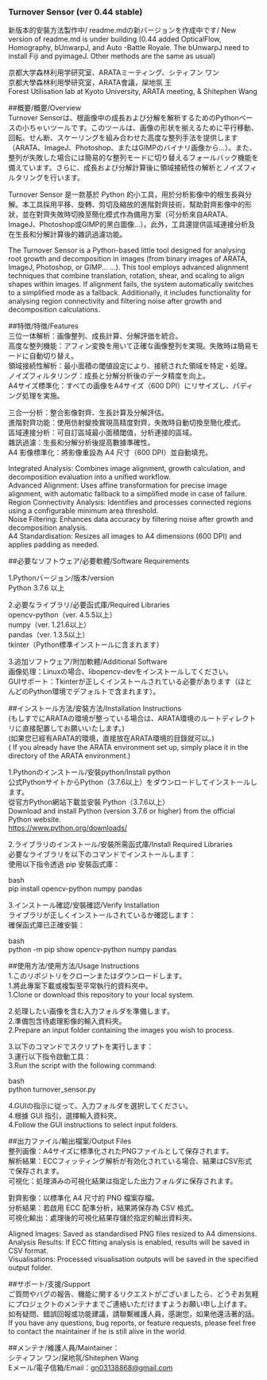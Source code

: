 ### Turnover Sensor (ver 0.44 stable)
新版本的安裝方法製作中/
readme.mdの新バージョンを作成中です/
New version of readme.md is under building (0.44 added OpticalFlow, Homography, bUnwarpJ, and Auto -Battle Royale. The bUnwarpJ need to install Fiji and pyimageJ. Other methods are the same as usual)

京都大学森林利用学研究室、ARATAミーティング、シティフン ワン  
京都大學森林利用學研究室，ARATA會議，屎地氛 王  
Forest Utilisation lab at Kyoto University, ARATA meeting, & Shitephen Wang  
  
  
##概要/概要/Overview  
Turnover Sensorは、根画像中の成長および分解を解析するためのPythonベースの小ちゃいツールです。このツールは、画像の形状を揃えるために平行移動、回転、せん断、スケーリングを組み合わせた高度な整列手法を提供します（ARATA、ImageJ、Photoshop、またはGIMPのバイナリ画像から…）。また、整列が失敗した場合には簡易的な整列モードに切り替えるフォールバック機能を備えています。さらに、成長および分解計算後に領域接続性の解析とノイズフィルタリングを行います。  
  
Turnover Sensor 是一款基於 Python 的小工具，用於分析影像中的根生長與分解。本工具採用平移、旋轉、剪切及縮放的進階對齊技術，幫助對齊影像中的形狀，並在對齊失敗時切換至簡化模式作為備用方案（可分析來自ARATA、ImageJ、Photoshop或GIMP的黑白圖像...）。此外，工具還提供區域連接分析及在生長和分解計算後的雜訊過濾功能。  
  
The Turnover Sensor is a Python-based little tool designed for analysing root growth and decomposition in images (from binary images of ARATA, ImageJ, Photoshop, or GIMP... ...). This tool employs advanced alignment techniques that combine translation, rotation, shear, and scaling to align shapes within images. If alignment fails, the system automatically switches to a simplified mode as a fallback. Additionally, it includes functionality for analysing region connectivity and filtering noise after growth and decomposition calculations.  
  
  
##特徴/特徴/Features  
三位一体解析：画像整列、成長計算、分解評価を統合。  
高度な整列機能：アフィン変換を用いて正確な画像整列を実現。失敗時は簡易モードに自動切り替え。  
領域接続性解析：最小面積の閾値設定により、接続された領域を特定・処理。  
ノイズフィルタリング：成長と分解分析後のデータ精度を向上。  
A4サイズ標準化：すべての画像をA4サイズ（600 DPI）にリサイズし、パディング処理を実施。  
  
三合一分析：整合影像對齊、生長計算及分解評估。  
進階對齊功能：使用仿射變換實現高精度對齊，失敗時自動切換至簡化模式。  
區域連接分析：可自訂區域最小面積閾值，分析連接的區域。  
雜訊過濾：生長和分解分析後提高數據準確性。  
A4 影像標準化：將影像重設為 A4 尺寸（600 DPI）並自動填充。  
  
Integrated Analysis: Combines image alignment, growth calculation, and decomposition evaluation into a unified workflow.  
Advanced Alignment: Uses affine transformation for precise image alignment, with automatic fallback to a simplified mode in case of failure.  
Region Connectivity Analysis: Identifies and processes connected regions using a configurable minimum area threshold.  
Noise Filtering: Enhances data accuracy by filtering noise after growth and decomposition analysis.  
A4 Standardisation: Resizes all images to A4 dimensions (600 DPI) and applies padding as needed.  
  
  
##必要なソフトウェア/必要軟體/Software Requirements  

1.Pythonバージョン/版本/version  
Python 3.7.6 以上  
  
2.必要なライブラリ/必要函式庫/Required Libraries  
opencv-python（ver. 4.5.5以上）  
numpy（ver. 1.21.6以上）  
pandas（ver. 1.3.5以上）  
tkinter（Python標準インストールに含まれます）  
  
3.追加ソフトウェア/附加軟體/Additional Software  
画像処理：Linuxの場合、libopencv-devをインストールしてください。  
GUIサポート：Tkinterが正しくインストールされている必要があります（ほとんどのPython環境でデフォルトで含まれます）。  
  
  
##インストール方法/安裝方法/Installation Instructions  
(もしすでにARATAの環境が整っている場合は、ARATA環境のルートディレクトリに直接配置してお願いいたします。)  
(如果您已經有ARATA的環境，直接放在ARATA環境的目錄就可以。)   
( If you already have the ARATA environment set up, simply place it in the directory of the ARATA environment.)  
  
1.Pythonのインストール/安裝python/Install python  
公式PythonサイトからPython（3.7.6以上）をダウンロードしてインストールします。  
從官方Python網站下載並安裝 Python（3.7.6以上）  
Download and install Python (version 3.7.6 or higher) from the official Python website.  
https://www.python.org/downloads/  
  
2.ライブラリのインストール/安裝所需函式庫/Install Required Libraries  
必要なライブラリを以下のコマンドでインストールします：  
使用以下指令透過 pip 安裝函式庫：  
  
bash  
pip install opencv-python numpy pandas  
  
  
3.インストール確認/安裝確認/Verify Installation  
ライブラリが正しくインストールされているか確認します：  
確保函式庫已正確安裝：  
  
bash  
python -m pip show opencv-python numpy pandas  
  
  
##使用方法/使用方法/Usage Instructions  
1.このリポジトリをクローンまたはダウンロードします。  
1.將此專案下載或複製至平常執行的資料夾中。  
1.Clone or download this repository to your local system.  
  
2.処理したい画像を含む入力フォルダを準備します。  
2.準備包含待處理影像的輸入資料夾。  
2.Prepare an input folder containing the images you wish to process.  
  
3.以下のコマンドでスクリプトを実行します：  
3.運行以下指令啟動工具：  
3.Run the script with the following command:  
  
bash  
python turnover_sensor.py  
  
  
4.GUIの指示に従って、入力フォルダを選択してください。  
4.根據 GUI 指引，選擇輸入資料夾。  
4.Follow the GUI instructions to select input folders.  
  
  
##出力ファイル/輸出檔案/Output Files  
整列画像：A4サイズに標準化されたPNGファイルとして保存されます。  
解析結果：ECCフィッティング解析が有効化されている場合、結果はCSV形式で保存されます。  
可視化：処理済みの可視化結果は指定した出力フォルダに保存されます。  
  
對齊影像：以標準化 A4 尺寸的 PNG 檔案存檔。  
分析結果：若啟用 ECC 配準分析，結果將保存為 CSV 格式。  
可視化輸出：處理後的可視化結果存儲於指定的輸出資料夾。  
  
Aligned Images: Saved as standardised PNG files resized to A4 dimensions.  
Analysis Results: If ECC fitting analysis is enabled, results will be saved in CSV format.  
Visualisations: Processed visualisation outputs will be saved in the specified output folder.  
  
  
##サポート/支援/Support  
ご質問やバグの報告、機能に関するリクエストがございましたら、どうぞお気軽にプロジェクトのメンテナまでご連絡いただけますようお願い申し上げます。  
如有疑問、錯誤回報或功能建議，請聯繫維護人員，感謝您，如果他還活著的話。  
If you have any questions, bug reports, or feature requests, please feel free to contact the maintainer if he is still alive in the world.  
  
##メンテナ/維護人員/Maintainer：  
シティフン ワン/屎地氛/Shitephen Wang  
Eメール/電子信箱/Email：gn03138868@gmail.com  
